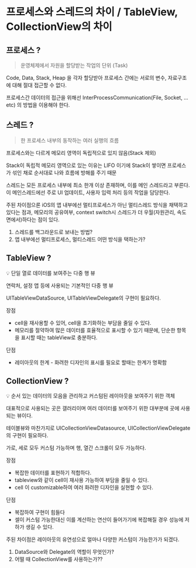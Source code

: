 # 프로세스와 스레드의 차이 / TableView, CollectionView의 차이

## 프로세스 ?

> 운영체제에서 자원을 할당받는 작업의 단위 (Task)
> 

Code, Data, Stack, Heap 을 각자 할당받아 프로세스 간에는 서로의 변수, 자료구조에 대해 절대 접근할 수 없다.

프로세스간 데이터의 접근을 위해선 InterProcessCommunication(File, Socket, …etc) 의 방법을 이용해야 한다.

## 스레드 ?

> 한 프로세스 내부의 동작하는 여러 실행의 흐름
> 

프로세스와는 다르게 메모리 영역이 독립적으로 있지 않음(Stack 제외)

Stack이 독립적 메모리 영역으로 있는 이유는 LIFO 이기에  Stack이 쌓이면 프로세스가 섞인 채로 순서대로 나와 흐름에 방해를 주기 때문

스레드는 모든 프로세스 내부에 최소 한개 이상 존재하며, 이를 메인 스레드라고 부른다.  이 메인스레드에선 주로 UI 업데이트, 사용자 입력 처리 등의 작업을 담당한다.

주된 차이점으론 iOS의 앱 내부에선 멀티프로세스가 아닌 멀티스레드 방식을 채택하고 있다는 점과, 메모리의 공유여부, context switch시 스레드가 더 우월(자원관리, 속도 면에서)하다는 점이 있다.

1. 스레드를 백그라운드로 보내는 방법? 
2. 앱 내부에선 멀티프로세스, 멀티스레드 어떤 방식을 택하는가?

## TableView ?

<aside>
💡 단일 열로 데이터를 보여주는 다중 행 뷰

</aside>

연락처, 설정 앱 등에 사용되는 기본적인 다중 행 뷰

UITableViewDataSource, UITableViewDelegate의 구현이 필요하다.

장점

- cell을 재사용할 수 있어, cell을 초기화하는 부담을 줄일 수 있다.
- 메모리를 절약하여 많은 데이터를 효율적으로 표시할 수 있기 때문에, 단순한 항목을 표시할 때는 tableView로 충분하다.

단점

- 레이아웃의 한계 - 화려한 디자인의 표시를 필요로 할때는 한계가 명확함

## CollectionView ?

<aside>
💡 순서 있는 데이터의 모음을 관리하고 커스텀된 레이아웃을 보여주기 위한 객체

</aside>

대표적으로 사용되는 곳은 갤러리이며 여러 데이터를 보여주기 위한 대부분에 곳에 사용되는 뷰이다.

테이블뷰와 마찬가지로 UICollectionViewDatasource, UICollectionViewDelegate의 구현이 필요하다.

가로, 세로 모두 커스텀 가능하며 행, 열간 스크롤이 모두 가능하다.

장점

- 복잡한 데이터를 표현하기 적합하다.
- tableview와 같이 cell이 재사용 가능하여 부담을 줄일 수 있다.
- cell 이 customizable하여 여러 화려한 디자인을 실현할 수 있다.

단점

- 복잡하여 구현이 힘들다
- 셀이 커스텀 가능한대신 이를 계산하는 연산이 들어가기에 복잡해질 경우 성능에 저하가 생길 수 있다.

주된 차이점은 레이아웃의 유연성으로 얼마나 다양한 커스텀이 가능한가가 되겠다.

1. DataSource와 Delegate의 역할이 무엇인가?
2. 어떨 때 CollectionView를 사용하는가??